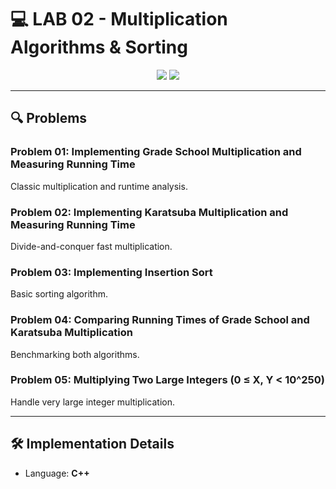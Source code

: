 # 💻 LAB 02 - Multiplication Algorithms & Sorting

<div align="center">
  <img src="https://img.shields.io/badge/Status-In%20Progress-yellow?style=for-the-badge" />
  <img src="https://img.shields.io/badge/Topics-Multiplication%20%7C%20Sorting-blueviolet?style=for-the-badge" />
</div>

---

## 🔍 Problems

### Problem 01: Implementing Grade School Multiplication and Measuring Running Time  
Classic multiplication and runtime analysis.

### Problem 02: Implementing Karatsuba Multiplication and Measuring Running Time  
Divide-and-conquer fast multiplication.

### Problem 03: Implementing Insertion Sort  
Basic sorting algorithm.

### Problem 04: Comparing Running Times of Grade School and Karatsuba Multiplication  
Benchmarking both algorithms.

### Problem 05: Multiplying Two Large Integers (0 ≤ X, Y < 10^250)  
Handle very large integer multiplication.

---

## 🛠️ Implementation Details

- Language: **C++**

